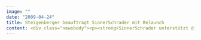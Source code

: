 ```yaml
---
image: ""
date: "2009-04-24"
title: Steigenberger beauftragt SinnerSchrader mit Relaunch
content: <div class="newsbody"><p><strong>SinnerSchrader unterstützt die Steigenberger Hotel Group beim kompletten Relaunch ihrer Website vom Konzept über das Design bis hin zur Umsetzung. Der Buchungsprozess sowie die Markendifferenzierung stehen bei der Neuentwicklung im Vordergrund. Betreut wird Steigenberger von SinnerSchrader in Frankfurt am Main.</strong></p><p>Durch die Optimierung der Hotelbuchung und eine klare Differenzierung der zwei Marken Steigenberger Hotels and Resorts und InterCityHotels soll das beste Buchungsportal einer Hotelmarke entstehen. „Das Ziel ist ambitioniert, doch über 75 Jahre Hotellerie-Erfahrung der Spitzenklasse gepaart mit der Beratungs-, Konzeptions- und Technik-Kompetenz von SinnerSchrader sind eine hervorragende Voraussetzung für die erfolgreiche Neuausrichtung unserer Website“, erläutert Thilo Hertwig, Direktor E-Commerce der Steigenberger Hotel Group.</p><p>Beim Relaunch geht es darum, ein perfektes interaktives Konsumentenerlebnis von der Google-Suche bis zur erfolgreichen Buchung zu schaffen, das den Aufbau einer Beziehung ermöglicht und letztendlich zur Bindung des Kunden beiträgt. Denn SinnerSchrader steht für „Creating Radical Relationships“. Holger Blank, Geschäftsführer Technik bei SinnerSchrader&#58; „Wir wissen, dass ein klarer, transparenter Buchungsprozess einen hohen Nutzen für den Konsumenten darstellt. Daran orientieren wir uns.“</p><p>Eine Besonderheit der Steigenberger Hotel Group, die sich im Gegensatz zu anderen Hotelmarken und -ketten in Familienbesitz befindet, ist die Individualität der Hotelpalette. Das Angebot reicht von jung und modern bis traditionell. Diese Einzigartigkeit gilt es auch in der Online-Markenführung herauszustellen.</p><p><a class="news-backlink" href="/de/"><svg class="svg-ico svg-ico--arrow-left"><use xlink&#58;href="#arrow-down"></use></svg>Zurück zur Presse Übersicht</a></p></div>
---
```

